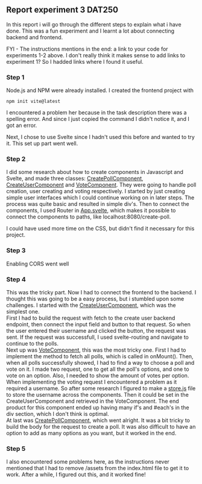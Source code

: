 ## Report experiment 3 DAT250

In this report i will go through the different steps to explain what i have done. 
This was a fun experiment and I learnt a lot about connecting backend and frontend.

FYI - The instructions mentions in the end: a link to your code for experiments 1-2 above.
I don't really think it makes sense to add links to experiment 1? So I hadded links where I found it useful.

### Step 1 
Node.js and NPM were already installed.
I created the frontend project with
```
npm init vite@latest
```
I encountered a problem her because in the task description there was a spelling error. 
And since I just copied the command I didn't notice it, and I got an error. 

Next, I chose to use Svelte since I hadn't used this before and wanted to try it. 
This set up part went well. 

### Step 2
I did some research about how to create components in Javascript and Svelte, and made three classes: 
[CreatePollComponent](https://github.com/vetlemknutsen/DAT250-Experiments/blob/main/DAT250-Experiments/src/CreatePollComponent.svelte), 
[CreateUserComponent](https://github.com/vetlemknutsen/DAT250-Experiments/blob/main/DAT250-Experiments/src/CreateUserComponent.svelte) 
and [VoteComponent](https://github.com/vetlemknutsen/DAT250-Experiments/blob/main/DAT250-Experiments/src/VoteComponent.svelte). 
They were going to handle poll creation, user creating and voting respectively.
I started by just creating simple user interfaces which I could continue working on in later steps.
The process was quite basic and resulted in simple div's. 
Then to connect the components, I used Router in [App.svelte](https://github.com/vetlemknutsen/DAT250-Experiments/blob/main/DAT250-Experiments/src/App.svelte), 
which makes it possible to connect the components to paths, 
like localhost:8080/create-poll.

I could have used more time on the CSS, but didn't find it necessary for this project. 

### Step 3
Enabling CORS went well 

### Step 4
This was the tricky part. Now I had to connect the frontend to the backend. I thought this was going to be a easy process, but 
i stumbled upon some challenges. I started with the [CreateUserComponent](https://github.com/vetlemknutsen/DAT250-Experiments/blob/main/DAT250-Experiments/src/CreateUserComponent.svelte), 
which was the simplest one. 
<br>First I had to build the request with fetch to the create user backend endpoint, then connect the input field and button to
that request. So when the user entered their username and clicked the button, the request was sent. 
If the request was successfull, I used svelte-routing and navigate to continue to the polls. 
<br> 
Next up was [VoteComponent](https://github.com/vetlemknutsen/DAT250-Experiments/blob/main/DAT250-Experiments/src/VoteComponent.svelte), 
this was the most tricky one. First I had to implement the method to fetch all polls, which is called
in onMount(). Then, when all polls successfully showed, I had to find a way to choose a poll and vote on it. 
I made two request, one to get all the poll's options, and one to vote on an option. Also, I needed to show the amount of votes per option. 
When implementing the voting request I encountered a problem as it required a username. So after some research I figured to make 
a [store.js](https://github.com/vetlemknutsen/DAT250-Experiments/blob/main/DAT250-Experiments/src/store.js) 
file to store the username across the components. Then it could be set in the CreateUserComponent and 
retrieved in the VoteComponent. 
The end product for this component
ended up having many if's and #each's in the div section, which I don't think is optimal. 
<br>At last was [CreatePollComponent](https://github.com/vetlemknutsen/DAT250-Experiments/blob/main/DAT250-Experiments/src/CreatePollComponent.svelte), 
which went alright. It was a bit tricky to build the body for the request to create a poll. 
It was also difficult to have an option to add as many options as you want, but it worked in the end. 

### Step 5
I also encountered some problems here, as the instructions never mentioned that I had to 
remove /assets from the index.html file to get it to work. After a while, I figured out this, and it worked fine!
